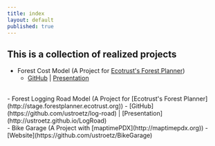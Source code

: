 ```yaml
---
title: index
layout: default
published: true
---
```




## This is a collection of realized projects

- Forest Cost Model (A Project for [Ecotrust's Forest Planner](http://stage.forestplanner.ecotrust.org))
	- [GitHub](https://github.com/ustroetz/cost_model) | [Presentation](http://ustroetz.github.io/CostModel/brownbag.pptx)
<br/>
- Forest Logging Road Model (A Project for [Ecotrust's Forest Planner](http://stage.forestplanner.ecotrust.org))
	- [GitHub](https://github.com/ustroetz/log-road) | [Presentation](http://ustroetz.github.io/LogRoad)
<br/>
- Bike Garage (A Project with [maptimePDX](http://maptimepdx.org))
	- [Website](https://github.com/ustroetz/BikeGarage)
<br/>


